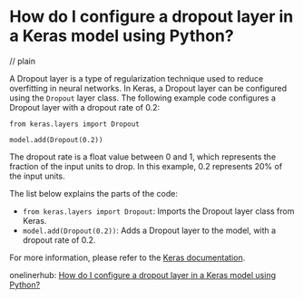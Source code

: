 # How do I configure a dropout layer in a Keras model using Python?
// plain

A Dropout layer is a type of regularization technique used to reduce overfitting in neural networks. In Keras, a Dropout layer can be configured using the `Dropout` layer class. The following example code configures a Dropout layer with a dropout rate of 0.2:

```
from keras.layers import Dropout

model.add(Dropout(0.2))
```

The dropout rate is a float value between 0 and 1, which represents the fraction of the input units to drop. In this example, 0.2 represents 20% of the input units.

The list below explains the parts of the code:

- `from keras.layers import Dropout`: Imports the Dropout layer class from Keras.
- `model.add(Dropout(0.2))`: Adds a Dropout layer to the model, with a dropout rate of 0.2.

For more information, please refer to the [Keras documentation](https://keras.io/layers/core/#dropout).

onelinerhub: [How do I configure a dropout layer in a Keras model using Python?](https://onelinerhub.com/python-keras/how-do-i-configure-a-dropout-layer-in-a-keras-model-using-python)
